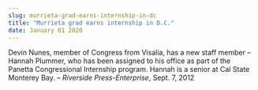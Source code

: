 ```yaml
---
slug: murrieta-grad-earns-internship-in-dc
title: "Murrieta grad earns internship in D.C."
date: January 01 2020
---
```


 
<p>
  Devin Nunes, member of Congress from Visalia, has a new staff member – Hannah
  Plummer, who has been assigned to his office as part of the Panetta
  Congressional Internship program. Hannah is a senior at Cal State Monterey
  Bay. – <em>Riverside Press-Enterprise</em>, Sept. 7, 2012
</p>
 
